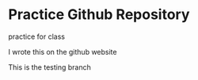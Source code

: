 # Practice Github Repository 
 practice for class 
 
I wrote this on the github website 

This is the testing branch 

